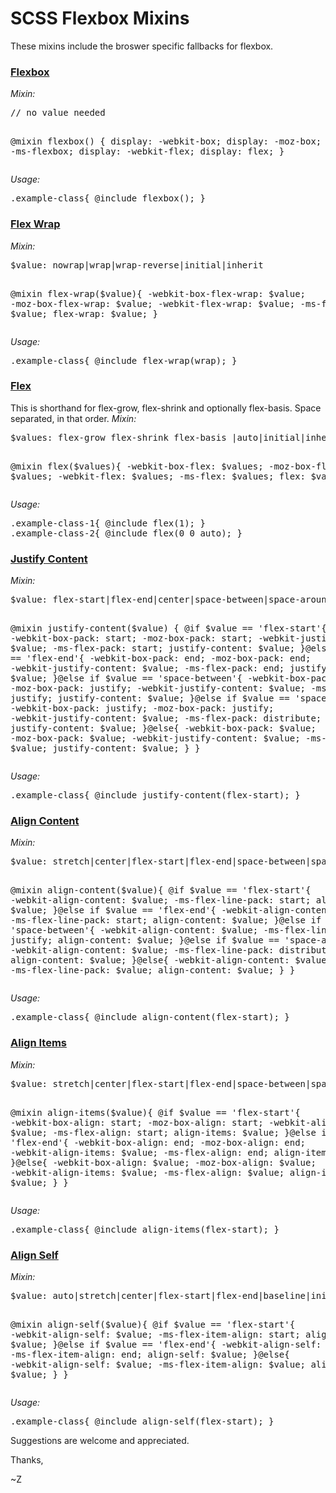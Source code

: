 # SCSS Flexbox Mixins
These mixins include the broswer specific fallbacks for flexbox.

<h3><a href="http://www.w3schools.com/cssref/css3_pr_flexbox.asp" target="_blank"><strong>Flexbox</strong></a></h3>
<em>Mixin:</em>
<pre>
// no value needed

@mixin flexbox() {
	display: -webkit-box;
	display: -moz-box;
	display: -ms-flexbox;
	display: -webkit-flex;
	display: flex;
}
</pre>
<em>Usage:</em>
<pre>.example-class{ @include flexbox(); }</pre>
<h3><a href="http://www.w3schools.com/cssref/css3_pr_flex-wrap.asp" target="_blank"><strong>Flex Wrap</strong></a></h3>
<em>Mixin:</em>
<pre>
$value: nowrap|wrap|wrap-reverse|initial|inherit

@mixin flex-wrap($value){
	-webkit-box-flex-wrap: $value;
	-moz-box-flex-wrap: $value;
	-webkit-flex-wrap: $value;
	-ms-flex-wrap: $value;
	flex-wrap: $value;
}
</pre>
<em>Usage:</em>
<pre>.example-class{ @include flex-wrap(wrap); }</pre>
<h3><a href="http://www.w3schools.com/cssref/css3_pr_flex.asp" target="_blank"><strong>Flex</strong></a></h3>
This is shorthand for flex-grow, flex-shrink and optionally flex-basis. Space separated, in that order.
<em>Mixin:</em>
<pre>
$values: flex-grow flex-shrink flex-basis |auto|initial|inherit

@mixin flex($values){
	-webkit-box-flex: $values;
	-moz-box-flex:  $values;
	-webkit-flex:  $values;
	-ms-flex:  $values;
	flex:  $values;
}
</pre>
<em>Usage:</em>
<pre>
.example-class-1{ @include flex(1); }
.example-class-2{ @include flex(0 0 auto); }
</pre>
<h3><a href="http://www.w3schools.com/cssref/css3_pr_justify-content.asp" target="_blank"><strong>Justify Content</strong></a></h3>
<em>Mixin:</em>
<pre>
$value: flex-start|flex-end|center|space-between|space-around|initial|inherit

@mixin justify-content($value) {
	@if $value == 'flex-start'{
		-webkit-box-pack: start;
		-moz-box-pack: start;
		-webkit-justify-content: $value;
		-ms-flex-pack: start;
		justify-content: $value;
	}@else if $value == 'flex-end'{
		-webkit-box-pack: end;
		-moz-box-pack: end;
		-webkit-justify-content: $value;
		-ms-flex-pack: end;
		justify-content: $value;
	}@else if $value == 'space-between'{
		-webkit-box-pack: justify;
		-moz-box-pack: justify;
		-webkit-justify-content: $value;
		-ms-flex-pack: justify;
		justify-content: $value;
	}@else if $value == 'space-around'{
		-webkit-box-pack: justify;
		-moz-box-pack: justify;
		-webkit-justify-content: $value;
		-ms-flex-pack: distribute;
		justify-content: $value;
	}@else{
		-webkit-box-pack: $value;
		-moz-box-pack: $value;
		-webkit-justify-content: $value;
		-ms-flex-pack: $value;
		justify-content: $value;
	}
}
</pre>
<em>Usage:</em>
<pre>.example-class{ @include justify-content(flex-start); }</pre>
<h3><a href="http://www.w3schools.com/cssref/css3_pr_align-content.asp" target="_blank"><strong>Align Content</strong></a></h3>
<em>Mixin:</em>
<pre>
$value: stretch|center|flex-start|flex-end|space-between|space-around|initial|inherit

@mixin align-content($value){
	@if $value == 'flex-start'{
		-webkit-align-content: $value;
		-ms-flex-line-pack: start;
		align-content: $value;
	}@else if $value == 'flex-end'{
		-webkit-align-content: $value;
		-ms-flex-line-pack: start;
		align-content: $value;
	}@else if $value == 'space-between'{
		-webkit-align-content: $value;
		-ms-flex-line-pack: justify;
		align-content: $value;
	}@else if $value == 'space-around'{
		-webkit-align-content: $value;
		-ms-flex-line-pack: distribute;
		align-content: $value;
	}@else{
		-webkit-align-content: $value;
		-ms-flex-line-pack: $value;
		align-content: $value;
	}
}
</pre>
<em>Usage:</em>
<pre>.example-class{ @include align-content(flex-start); }</pre>
<h3><a href="http://www.w3schools.com/cssref/css3_pr_align-items.asp" target="_blank"><strong>Align Items</strong></a></h3>
<em>Mixin:</em>
<pre>
$value: stretch|center|flex-start|flex-end|space-between|space-around|initial|inherit

@mixin align-items($value){
	@if $value == 'flex-start'{
		-webkit-box-align: start;
		-moz-box-align: start;
		-webkit-align-items: $value;
		-ms-flex-align: start;
		align-items: $value;
	}@else if $value == 'flex-end'{
		-webkit-box-align: end;
		-moz-box-align: end;
		-webkit-align-items: $value;
		-ms-flex-align: end;
		align-items: $value;
	}@else{
		-webkit-box-align: $value;
		-moz-box-align: $value;
		-webkit-align-items: $value;
		-ms-flex-align: $value;
		align-items: $value;
	}
}
</pre>
<em>Usage:</em>
<pre>.example-class{ @include align-items(flex-start); }</pre>
<h3><a href="http://www.w3schools.com/cssref/css3_pr_align-self.asp" target="_blank"><strong>Align Self</strong></a></h3>
<em>Mixin:</em>
<pre>
$value: auto|stretch|center|flex-start|flex-end|baseline|initial|inherit
	
@mixin align-self($value){
	@if $value == 'flex-start'{
		-webkit-align-self: $value;
		-ms-flex-item-align: start;
		align-self: $value;
	}@else if $value == 'flex-end'{
		-webkit-align-self: $value;
		-ms-flex-item-align: end;
		align-self: $value;
	}@else{
		-webkit-align-self: $value;
		-ms-flex-item-align: $value;
		align-self: $value;
	}
}
</pre>
<em>Usage:</em>
<pre>.example-class{ @include align-self(flex-start); }</pre>

Suggestions are welcome and appreciated.

Thanks,

~Z
